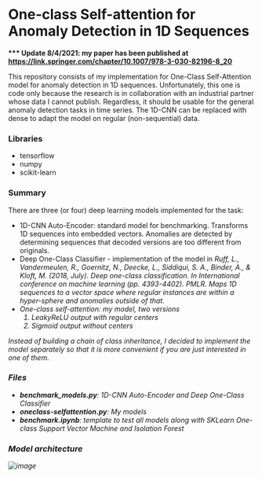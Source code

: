 # One-class Self-attention for Anomaly Detection in 1D Sequences

<b>*** Update 8/4/2021: my paper has been published at https://link.springer.com/chapter/10.1007/978-3-030-82196-8_20 </b>

This repository consists of my implementation for One-Class Self-Attention model for anomaly detection in 1D sequences. Unfortunately, this one is code only because the research is in collaboration with an industrial partner whose data I cannot publish. Regardless, it should be usable for the general anomaly detection tasks in time series. The 1D-CNN can be replaced with dense to adapt the model on regular (non-sequential) data.

### Libraries
- tensorflow
- numpy
- scikit-learn

### Summary

There are three (or four) deep learning models implemented for the task:
- 1D-CNN Auto-Encoder: standard model for benchmarking. Transforms 1D sequences into embedded vectors. Anomalies are detected by determining sequences that decoded versions are too different from originals. 
- Deep One-Class Classifier - implementation of the model in <i>Ruff, L., Vandermeulen, R., Goernitz, N., Deecke, L., Siddiqui, S. A., Binder, A., & Kloft, M. (2018, July). Deep one-class classification. In International conference on machine learning (pp. 4393-4402). PMLR. </b> Maps 1D sequences to a vector space where regular instances are within a hyper-sphere and anomalies outside of that.
- One-class self-attention: my model, two versions
    1. LeakyReLU output with regular centers
    2. Sigmoid output without centers

Instead of building a chain of class inheritance, I decided to implement the model separately so that it is more convenient if you are just interested in one of them.

### Files
- <b>benchmark_models.py</b>: 1D-CNN Auto-Encoder and Deep One-Class Classifier
- <b>oneclass-selfattention.py</b>: My models
- <b>benchmark.ipynb</b>: template to test all models along with SKLearn One-class Support Vector Machine and Isolation Forest

### Model architecture

![image](https://user-images.githubusercontent.com/5643444/232246660-6ce5e721-5422-46f8-b5a9-49540491581a.png)
